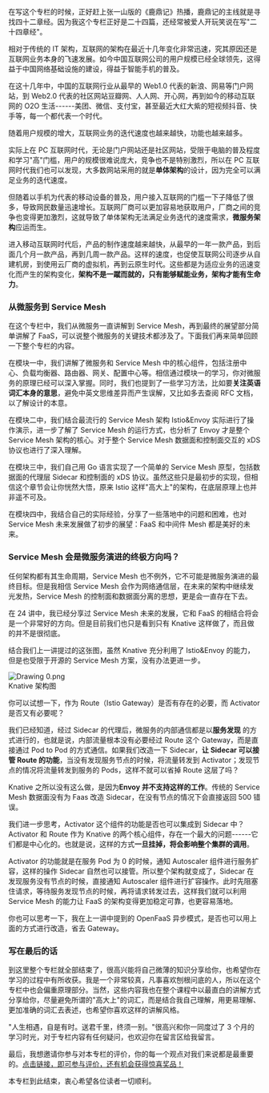 在写这个专栏的时候，正好赶上张一山版的《鹿鼎记》热播，鹿鼎记的主线就是寻找四十二章经。因为我这个专栏正好是二十四篇，还经常被爱人开玩笑说在写"二十四章经"。

相对于传统的 IT 架构，互联网的架构在最近十几年变化非常迅速，究其原因还是互联网业务本身的飞速发展。如今中国互联网公司的用户规模已经全球领先，这得益于中国网络基础设施的建设，得益于智能手机的普及。

在这十几年中，中国的互联网行业从最早的 Web1.0 代表的新浪、网易等门户网站，到 Web2.0 代表的社区网站豆瓣网、人人网、开心网，再到如今的移动互联网的 O2O 生活------美团、微信、支付宝，甚至最近大红大紫的短视频抖音、快手等，每一个都代表一个时代。

随着用户规模的增大，互联网业务的迭代速度也越来越快，功能也越来越多。

实际上在 PC 互联网时代，无论是门户网站还是社区网站，受限于电脑的普及程度和学习"高"门槛，用户的规模很难说庞大，竞争也不是特别激烈，所以在 PC 互联网时代我们也可以发现，大多数网站采用的就是**单体架构**的设计，因为完全可以满足业务的迭代速度。

但随着以手机为代表的移动设备的普及，用户接入互联网的门槛一下子降低了很多，导致网民数量迅速增长。互联网厂商可以更加容易地获取用户，厂商之间的竞争也变得更加激烈，这就导致了单体架构无法满足业务迭代的速度需求，**微服务架构**应运而生。

进入移动互联网时代后，产品的制作速度越来越快，从最早的一年一款产品，到后面几个月一款产品，再到几周一款产品。这样的速度，也促使互联网公司逐步从自建机房，到使用云厂商的虚拟机，再到云原生时代。这些都是为适应业务的迅速变化而产生的架构变化，**架构不是一蹴而就的，只有能够赋能业务，架构才能有生命力**。

### 从微服务到 Service Mesh

在这个专栏中，我们从微服务一直讲解到 Service Mesh，再到最终的展望部分简单讲解了 FaaS，可以说整个微服务的关键技术都涉及了。下面我们再来简单回顾一下整个专栏的内容。

在模块一中，我们讲解了微服务和 Service Mesh 中的核心组件，包括注册中心、负载均衡器、路由器、网关、配置中心等。相信通过模块一的学习，你对微服务的原理已经可以深入掌握。同时，我们也提到了一些学习方法，比如要**关注英语词汇本身的意思**，避免中英文思维差异而产生误解，又比如多去查阅 RFC 文档，以了解设计的本意。

在模块二中，我们结合最流行的 Service Mesh 架构 Istio\&Envoy 实际进行了操作演示，进一步了解了 Service Mesh 的运行方式，也分析了 Envoy 才是整个 Service Mesh 架构的核心。对于整个 Service Mesh 数据面和控制面交互的 xDS 协议也进行了深入理解。

在模块三中，我们自己用 Go 语言实现了一个简单的 Service Mesh 原型，包括数据面的代理层 Sidecar 和控制面的 xDS 协议。虽然这些只是最初步的实现，但相信这个章节会让你恍然大悟，原来 Istio 这样"高大上"的架构，在底层原理上也并非遥不可及。

在模块四中，我结合自己的实际经验，分享了一些落地中的问题和困难，也对 Service Mesh 未来发展做了初步的展望：FaaS 和中间件 Mesh 都是美好的未来。

### Service Mesh 会是微服务演进的终极方向吗？

任何架构都有其生命周期，Service Mesh 也不例外，它不可能是微服务演进的最终目标。但是我相信 Service Mesh 会作为网络通信层，在未来的架构中继续发光发热，Service Mesh 的控制面和数据面分离的思想，更是会一直存在下去。

在 24 讲中，我已经分享过 Service Mesh 未来的发展，它和 FaaS 的相结合将会是一个非常好的方向。但是目前我们也只是看到只有 Knative 这样做了，而且做的并不是很彻底。

结合我们上一讲提过的这张图，虽然 Knative 充分利用了 Istio\&Envoy 的能力，但是也受限于开源的 Service Mesh 方案，没有办法更进一步。

![Drawing 0.png](https://s0.lgstatic.com/i/image6/M00/19/F1/CioPOWBK13KARAmNAAFOLVdbxMk461.png)  
Knative 架构图

你可以试想一下，作为 Route（Istio Gateway）是否有存在的必要，而 Activator 是否又有必要呢？

我们已经知道，经过 Sidecar 的代理后，微服务的内部通信都是以**服务发现** 的方式进行的，也就是说，内部流量根本没有必要经过 Route 这个 Gateway，而是直接通过 Pod to Pod 的方式通信。如果我们改造一下 Sidecar，**让 Sidecar 可以接管 Route 的功能**，当没有发现服务节点的时候，将流量转发到 Activator；发现节点的情况将流量转发到服务的 Pods，这样不就可以省掉 Route 这层了吗？

Knative 之所以没有这么做，是因为**Envoy 并不支持这样的工作**。传统的 Service Mesh 数据面没有为 Faas 改造 Sidecar，在没有节点的情况下会直接返回 500 错误。

我们进一步思考，Activator 这个组件的功能是否也可以集成到 Sidecar 中？Activator 和 Route 作为 Knative 的两个核心组件，存在一个最大的问题------它们都是中心化的。也就是说，这样的方式**一旦挂掉，将会影响整个集群的调用**。

Activator 的功能就是在服务 Pod 为 0 的时候，通知 Autoscaler 组件进行服务扩容，这样的操作 Sidecar 自然也可以接管。所以整个架构就变成了，Sidecar 在发现服务没有节点的时候，直接通知 Autoscaler 组件进行扩容操作。此时先阻塞住请求，等待服务发现节点的时候，再将请求转发过去，这样我们就可以利用 Service Mesh 的能力让 FaaS 的架构变得更加稳定可靠，也更容易落地。

你也可以思考一下，我在上一讲中提到的 OpenFaaS 异步模式，是否也可以用上面的方式进行改造，省去 Gateway。

### 写在最后的话

到这里整个专栏就全部结束了，很高兴能将自己微薄的知识分享给你，也希望你在学习的过程中有所收获。我是一个非常较真，凡事喜欢刨根问底的人，所以在这个专栏中也会偏重原理部分。当然，这些内容我也在整个课程中以最直白的讲解方式分享给你，尽量避免所谓的"高大上"的词汇，而是结合我自己理解，用更易理解、更加准确的词汇去表述，也希望你喜欢这样的讲解风格。

"人生相遇，自是有时。送君千里，终须一别。"很高兴和你一同度过了 3 个月的学习时光，对于专栏内容有任何疑问，也欢迎你在留言区给我留言。

最后，我想邀请你参与对本专栏的评价，你的每一个观点对我们来说都是最重要的。[点击链接，即可参与评价，还有机会获得惊喜奖品！](https://wj.qq.com/s2/8177891/91b1/)

本专栏到此结束，衷心希望各位读者一切顺利。
